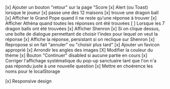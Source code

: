 [x] Ajouter un bouton "retour" sur la page "Score
[x] Alert (ou Toast) lorsque le joueur
	[x] passe une des 12 maisons
	[x] trouve une dragon ball
[x] Afficher le Grand Pope quand il ne reste qu'une réponse à trouver
[x] Afficher Athéna quand toutes les réponses ont été trouvées
[ ] Lorsque les 7 dragon balls ont été trouvées
	[x] Afficher Shenron
	[x] Si on clique dessus, une boîte de dialogue permettant de choisir l'index pour lequel on veut la réponse
		[x] Affiche la réponse, persistant si on reclique sur Shenron
		[x] Repropose si on fait "annuler" ou "choisir plus tard"
[x]	Ajouter un favicon approprié
[x] Arrondir les angles des images
[X] Modifier la couleur du thème
[x] Bouton "Continuer" disabled si aucune partie en cours
[x] Corriger l'affichage systématique du pop-up sanctuaire tant que l'on n'a pas répondu juste à une nouvelle question
[x] Mettre en choérence les noms pour le localStorage

[x] Responsive design
